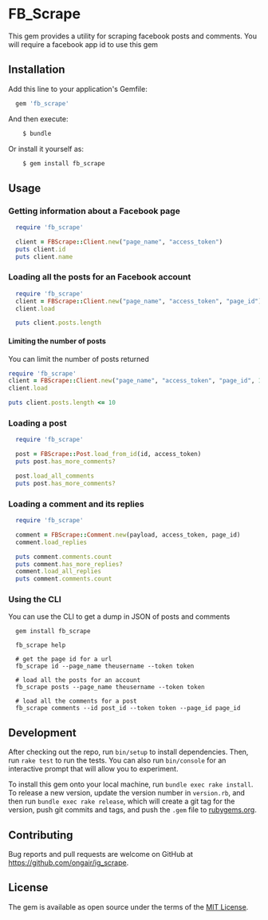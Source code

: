 # FB_Scrape

This gem provides a utility for scraping facebook posts and comments. You will require a facebook app id
to use this gem

## Installation

Add this line to your application's Gemfile:

```ruby
  gem 'fb_scrape'
```

And then execute:
```ruby
    $ bundle
```
Or install it yourself as:
```ruby
    $ gem install fb_scrape
```
## Usage

### Getting information about a Facebook page

  ```ruby
    require 'fb_scrape'

    client = FBScrape::Client.new("page_name", "access_token")
    puts client.id
    puts client.name
  ```

### Loading all the posts for an Facebook account  

  ```ruby
    require 'fb_scrape'
    client = FBScrape::Client.new("page_name", "access_token", "page_id")
    client.load

    puts client.posts.length
  ```

#### Limiting the number of posts

  You can limit the number of posts returned

  ```ruby
  require 'fb_scrape'
  client = FBScrape::Client.new("page_name", "access_token", "page_id", 10)
  client.load

  puts client.posts.length <= 10
  ```

### Loading a post

  ```ruby
    require 'fb_scrape'

    post = FBScrape::Post.load_from_id(id, access_token)    
    puts post.has_more_comments?

    post.load_all_comments
    puts post.has_more_comments?
  ```


### Loading a comment and its replies

  ```ruby
    require 'fb_scrape'

    comment = FBScrape::Comment.new(payload, access_token, page_id)
    comment.load_replies

    puts comment.comments.count
    puts comment.has_more_replies?
    comment.load_all_replies
    puts comment.comments.count
  ```

### Using the CLI

  You can use the CLI to get a dump in JSON of posts and comments

  ```
    gem install fb_scrape

    fb_scrape help

    # get the page id for a url
    fb_scrape id --page_name theusername --token token

    # load all the posts for an account
    fb_scrape posts --page_name theusername --token token

    # load all the comments for a post
    fb_scrape comments --id post_id --token token --page_id page_id
  ```

## Development

After checking out the repo, run `bin/setup` to install dependencies. Then, run `rake test` to run the tests. You can also run `bin/console` for an interactive prompt that will allow you to experiment.

To install this gem onto your local machine, run `bundle exec rake install`. To release a new version, update the version number in `version.rb`, and then run `bundle exec rake release`, which will create a git tag for the version, push git commits and tags, and push the `.gem` file to [rubygems.org](https://rubygems.org).

## Contributing

Bug reports and pull requests are welcome on GitHub at https://github.com/ongair/ig_scrape.

## License

The gem is available as open source under the terms of the [MIT License](http://opensource.org/licenses/MIT).
